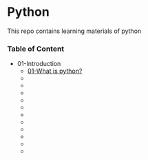 # Python
This repo contains learning materials of python

### Table of Content

* 01-Introduction
    * [01-What is python?](https://www.python.org/doc/essays/blurb/)
    * []()
    * []()
    * []()
    * []()
    * []()
    * []()
    * []()
    * []()
    * []()
    * []()
    * []()
    